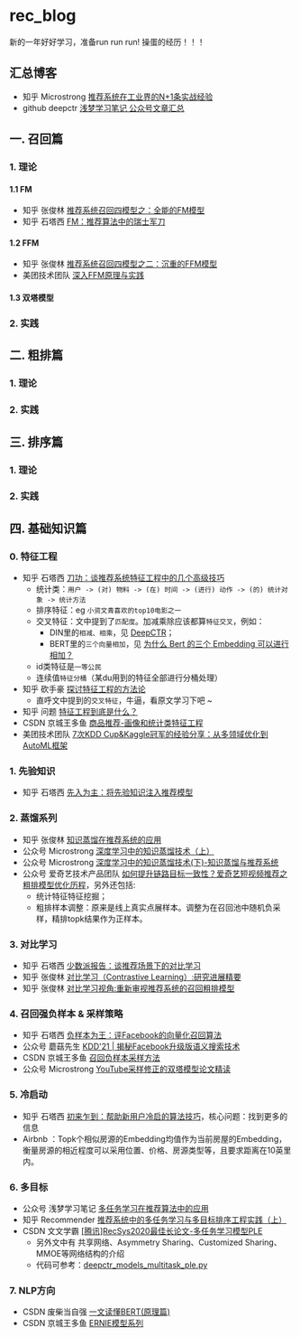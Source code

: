 # rec_blog

新的一年好好学习，准备run run run! 操蛋的经历！！！

## 汇总博客

+ 知乎 Microstrong [推荐系统在工业界的N+1条实战经验](https://zhuanlan.zhihu.com/p/336628289)
+ github deepctr [浅梦学习笔记 公众号文章汇总](https://github.com/shenweichen/AlgoNotes)

## 一. 召回篇

### 1. 理论
#### 1.1 FM
+ 知乎 张俊林 [推荐系统召回四模型之：全能的FM模型](https://zhuanlan.zhihu.com/p/58160982)
+ 知乎 石塔西 [FM：推荐算法中的瑞士军刀](https://zhuanlan.zhihu.com/p/343174108)
#### 1.2 FFM
+ 知乎 张俊林 [推荐系统召回四模型之二：沉重的FFM模型](https://zhuanlan.zhihu.com/p/59528983)
+ 美团技术团队 [深入FFM原理与实践](https://tech.meituan.com/2016/03/03/deep-understanding-of-ffm-principles-and-practices.html)

#### 1.3 双塔模型


### 2. 实践

## 二. 粗排篇

### 1. 理论
### 2. 实践

## 三. 排序篇

### 1. 理论
### 2. 实践

## 四. 基础知识篇

### 0. 特征工程
+ 知乎 石塔西 [刀功：谈推荐系统特征工程中的几个高级技巧](https://zhuanlan.zhihu.com/p/448680238)
	+ 统计类：`用户 -> (对) 物料 -> (在) 时间 -> (进行) 动作 -> (的) 统计对象 -> 统计方法`
	+ 排序特征：eg `小资文青喜欢的top10电影之一`
	+ 交叉特征：文中提到了`匹配度`。加减乘除应该都算`特征交叉`，例如：
		+ DIN里的`相减、相乘`，见 [DeepCTR](https://github.com/shenweichen/DeepCTR/blob/9f155590cc44c14821dcb691811656eb2ef2f49b/deepctr/layers/core.py#L92)；
		+ BERT里的`三个向量相加`，见 [为什么 Bert 的三个 Embedding 可以进行相加？](https://www.zhihu.com/question/374835153/answer/1070264662)
	+ id类特征是`一等公民`
	+ 连续值`特征分桶`（某du用到的特征全部进行分桶处理）
+ 知乎 砍手豪 [探讨特征工程的方法论](https://zhuanlan.zhihu.com/p/466685415)
	+ 直呼文中提到的`交叉特征`，牛逼，看原文学习下吧 ~
+ 知乎 问题 [特征工程到底是什么？](https://www.zhihu.com/question/29316149/answer/2346832545)
+ CSDN 京城王多鱼 [商品推荐-画像和统计类特征工程](https://blog.csdn.net/wdh315172/article/details/105439491)
+ 美团技术团队 [7次KDD Cup&Kaggle冠军的经验分享：从多领域优化到AutoML框架](https://tech.meituan.com/2022/01/06/7-kdd-cup-kaggle-automl.html)


### 1. 先验知识
+ 知乎 石塔西 [先入为主：将先验知识注入推荐模型](https://zhuanlan.zhihu.com/p/442845759)

### 2. 蒸馏系列
+ 知乎 张俊林 [知识蒸馏在推荐系统的应用](https://zhuanlan.zhihu.com/p/143155437)
+ 公众号 Microstrong [深度学习中的知识蒸馏技术（上）](https://mp.weixin.qq.com/s/E7-MF18Y-UeKx694kGFHzA)
+ 公众号 Microstrong [深度学习中的知识蒸馏技术(下)-知识蒸馏与推荐系统](https://mp.weixin.qq.com/s/Noac4YLIimr1HM2fln2bjg)
+ 公众号 爱奇艺技术产品团队 [如何提升链路目标一致性？爱奇艺短视频推荐之粗排模型优化历程](https://mp.weixin.qq.com/s/LZlskUK4dmOd5fLTZIATnQ)，另外还包括:
	+ 统计特征特征挖掘；
	+ 粗排样本调整：原来是线上真实点展样本。调整为在召回池中随机负采样，精排topk结果作为正样本。

### 3. 对比学习
+ 知乎 石塔西 [少数派报告：谈推荐场景下的对比学习](https://zhuanlan.zhihu.com/p/435903339)
+ 知乎 张俊林 [对比学习（Contrastive Learning）:研究进展精要](https://zhuanlan.zhihu.com/p/367290573)
+ 知乎 张俊林 [对比学习视角:重新审视推荐系统的召回粗排模型](https://zhuanlan.zhihu.com/p/424198603)

### 4. 召回强负样本 & 采样策略
+ 知乎 石塔西 [负样本为王：评Facebook的向量化召回算法](https://zhuanlan.zhihu.com/p/165064102)
+ 公众号 蘑菇先生 [KDD'21 | 揭秘Facebook升级版语义搜索技术](https://mp.weixin.qq.com/s/mkC8lSbBXWMUIXUg3KrAjQ)
+ CSDN 京城王多鱼 [召回负样本采样方法](https://blog.csdn.net/wdh315172/article/details/123328581)
+ 公众号 Microstrong [YouTube采样修正的双塔模型论文精读](https://mp.weixin.qq.com/s/us4qGD3LDgLmPy2m-qq-iw)

### 5. 冷启动
+ 知乎 石塔西 [初来乍到：帮助新用户冷启的算法技巧](https://zhuanlan.zhihu.com/p/458843906)，核心问题：找到更多的信息
+ Airbnb ：Topk个相似房源的Embedding均值作为当前房屋的Embedding，衡量房源的相近程度可以采用位置、价格、房源类型等，且要求距离在10英里内。

### 6. 多目标
+ 公众号 浅梦学习笔记 [多任务学习在推荐算法中的应用](https://mp.weixin.qq.com/s/4e7gwpP3XHBAMNX9M0nRgw)
+ 知乎 Recommender [推荐系统中的多任务学习与多目标排序工程实践（上）](https://zhuanlan.zhihu.com/p/422925553)
+ CSDN 文文学霸 [[腾讯]RecSys2020最佳长论文-多任务学习模型PLE](https://blog.csdn.net/abcdefg90876/article/details/108898482)
	+ 另外文中有 共享网络、Asymmetry Sharing、Customized Sharing、MMOE等网络结构的介绍
	+ 代码可参考：[deepctr_models_multitask_ple.py](https://github.com/shenweichen/DeepCTR/blob/master/deepctr/models/multitask/ple.py)

### 7. NLP方向
+ CSDN 废柴当自强 [一文读懂BERT(原理篇)](https://blog.csdn.net/jiaowoshouzi/article/details/89073944)
+ CSDN 京城王多鱼 [ERNIE模型系列]()